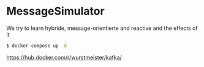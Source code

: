 # MessageSimulator
We try to learn hybride, message-orientierte and reactive and the effects of it 


```bash
$ docker-compose up -d
```

https://hub.docker.com/r/wurstmeister/kafka/
